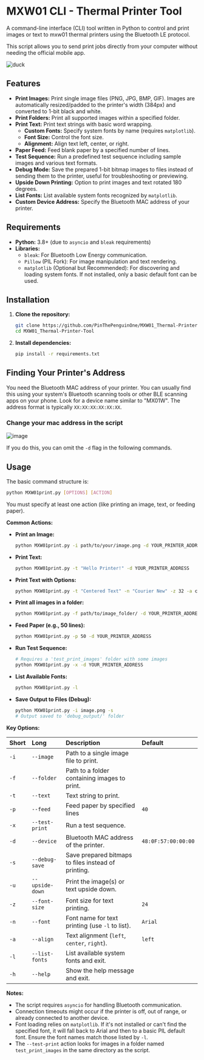 # MXW01 CLI - Thermal Printer Tool

A command-line interface (CLI) tool written in Python to control and print images or text to mxw01 thermal printers using the Bluetooth LE protocol.

This script allows you to send print jobs directly from your computer without needing the official mobile app.

![duck](https://github.com/user-attachments/assets/c312d74f-dcb0-44c7-bedb-e543f40d926f)

## Features

*   **Print Images:** Print single image files (PNG, JPG, BMP, GIF). Images are automatically resized/padded to the printer's width (384px) and converted to 1-bit black and white.
*   **Print Folders:** Print all supported images within a specified folder.
*   **Print Text:** Print text strings with basic word wrapping.
    *   **Custom Fonts:** Specify system fonts by name (requires `matplotlib`).
    *   **Font Size:** Control the font size.
    *   **Alignment:** Align text left, center, or right.
*   **Paper Feed:** Feed blank paper by a specified number of lines.
*   **Test Sequence:** Run a predefined test sequence including sample images and various text formats.
*   **Debug Mode:** Save the prepared 1-bit bitmap images to files instead of sending them to the printer, useful for troubleshooting or previewing.
*   **Upside Down Printing:** Option to print images and text rotated 180 degrees.
*   **List Fonts:** List available system fonts recognized by `matplotlib`.
*   **Custom Device Address:** Specify the Bluetooth MAC address of your printer.

## Requirements

*   **Python:** 3.8+ (due to `asyncio` and `bleak` requirements)
*   **Libraries:**
    *   `bleak`: For Bluetooth Low Energy communication.
    *   `Pillow` (PIL Fork): For image manipulation and text rendering.
    *   `matplotlib` (Optional but Recommended): For discovering and loading system fonts. If not installed, only a basic default font can be used.

## Installation

1.  **Clone the repository:**
    ```bash
    git clone https://github.com/PinThePenguinOne/MXW01_Thermal-Printer-Tool.git
    cd MXW01_Thermal-Printer-Tool
    ```
2.  **Install dependencies:**
    ```bash
    pip install -r requirements.txt
    ```

## Finding Your Printer's Address

You need the Bluetooth MAC address of your printer. You can usually find this using your system's Bluetooth scanning tools or other BLE scanning apps on your phone. Look for a device name similar to "MX01W". The address format is typically `XX:XX:XX:XX:XX:XX`.

### Change your mac address in the script

![image](https://github.com/user-attachments/assets/b4a5b2e5-bdcd-47c9-882b-d8d7107950c4)

If you do this, you can omit the `-d` flag in the following commands.
## Usage

The basic command structure is:

```bash
python MXW01print.py [OPTIONS] [ACTION]
```

You must specify at least one action (like printing an image, text, or feeding paper).

**Common Actions:**

*   **Print an Image:**
    ```bash
    python MXW01print.py -i path/to/your/image.png -d YOUR_PRINTER_ADDRESS
    ```
*   **Print Text:**
    ```bash
    python MXW01print.py -t "Hello Printer!" -d YOUR_PRINTER_ADDRESS
    ```
*   **Print Text with Options:**
    ```bash
    python MXW01print.py -t "Centered Text" -n "Courier New" -z 32 -a center -d YOUR_PRINTER_ADDRESS
    ```
*   **Print all images in a folder:**
    ```bash
    python MXW01print.py -f path/to/image_folder/ -d YOUR_PRINTER_ADDRESS
    ```
*   **Feed Paper (e.g., 50 lines):**
    ```bash
    python MXW01print.py -p 50 -d YOUR_PRINTER_ADDRESS
    ```
*   **Run Test Sequence:**
    ```bash
    # Requires a 'test_print_images' folder with some images
    python MXW01print.py -x -d YOUR_PRINTER_ADDRESS
    ```
*   **List Available Fonts:**
    ```bash
    python MXW01print.py -l
    ```
*   **Save Output to Files (Debug):**
    ```bash
    python MXW01print.py -i image.png -s
    # Output saved to 'debug_output/' folder
    ```

**Key Options:**

| Short | Long          | Description                                                    | Default                 |
| :---- | :------------ | :------------------------------------------------------------- | :---------------------- |
| `-i`  | `--image`     | Path to a single image file to print.                          |                         |
| `-f`  | `--folder`    | Path to a folder containing images to print.                   |                         |
| `-t`  | `--text`      | Text string to print.                                          |                         |
| `-p`  | `--feed`      | Feed paper by specified lines                                  | `40`                    |
| `-x`  | `--test-print`| Run a test sequence.                                           |                         |
| `-d`  | `--device`    | Bluetooth MAC address of the printer.                          | `48:0F:57:00:00:00`     |
| `-s`  | `--debug-save`| Save prepared bitmaps to files instead of printing.            |                         |
| `-u`  | `--upside-down`| Print the image(s) or text upside down.                       |                         |
| `-z`  | `--font-size` | Font size for text printing.                                   | `24`                    |
| `-n`  | `--font`      | Font name for text printing (use `-l` to list).                | `Arial`                 |
| `-a`  | `--align`     | Text alignment (`left`, `center`, `right`).                    | `left`                  |
| `-l`  | `--list-fonts`| List available system fonts and exit.                          |                         |
| `-h`  | `--help`      | Show the help message and exit.                                |                         |

**Notes:**

*   The script requires `asyncio` for handling Bluetooth communication.
*   Connection timeouts might occur if the printer is off, out of range, or already connected to another device.
*   Font loading relies on `matplotlib`. If it's not installed or can't find the specified font, it will fall back to Arial and then to a basic PIL default font. Ensure the font names match those listed by `-l`.
*   The `--test-print` action looks for images in a folder named `test_print_images` in the same directory as the script.
